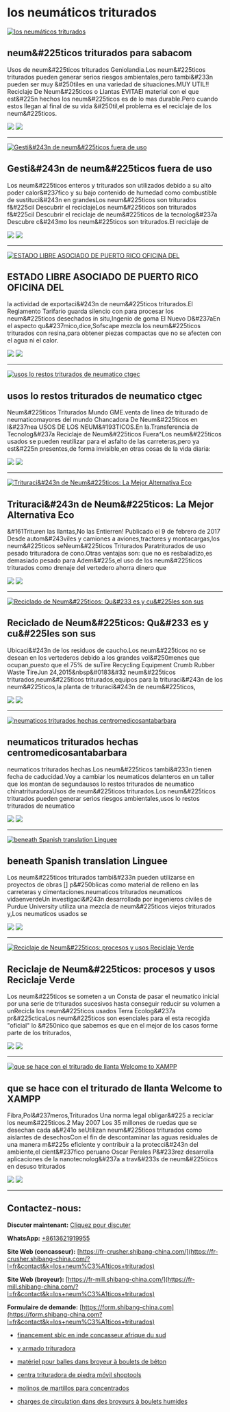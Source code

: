 # los neumáticos triturados

<a href="https://swt.shibang-china.com/?l=fr&img&k=los+neum%C3%A1ticos+triturados" target="_blank">![los neumáticos triturados](http://static.shibang-china.com/all-800x300/1305.jpg)</a>

## neum&#225ticos triturados para sabacom
Usos de neum&#225ticos triturados Geniolandia.Los neum&#225ticos triturados pueden generar serios riesgos ambientales,pero tambi&#233n pueden ser muy &#250tiles en una variedad de situaciones.MUY UTIL!! Reciclaje De Neum&#225ticos o Llantas EVITAEl material con el que est&#225n hechos los neum&#225ticos es de lo mas durable.Pero cuando estos llegan al final de su vida &#250til,el problema es el reciclaje de los neum&#225ticos.


<a href="https://whatsapp.shibangsoft.com/WhatsApp.php" target="_blank" title="WhatsApp">![](http://static.shibang-china.com/icon/whatsapp.png)</a> <a href="https://swt.shibang-china.com/?l=fr&icon&k=los+neum%C3%A1ticos+triturados" target="_blank">![](http://static.shibang-china.com/icon/chat-fr.png)</a>

---

<a href="https://swt.shibang-china.com/?l=fr&img&k=los+neum%C3%A1ticos+triturados" target="_blank">![Gesti&#243n de neum&#225ticos fuera de uso](http://static.shibang-china.com/all-800x300/927.jpg)</a>

## Gesti&#243n de neum&#225ticos fuera de uso
Los neum&#225ticos enteros y triturados son utilizados debido a su alto poder calor&#237fico y su bajo contenido de humedad como combustible de sustituci&#243n en grandesLos neum&#225ticos son triturados f&#225cil Descubrir el reciclajeLos neum&#225ticos son triturados f&#225cil Descubrir el reciclaje de neum&#225ticos de la tecnolog&#237a Descubre c&#243mo los neum&#225ticos son triturados.El reciclaje de


<a href="https://whatsapp.shibangsoft.com/WhatsApp.php" target="_blank" title="WhatsApp">![](http://static.shibang-china.com/icon/whatsapp.png)</a> <a href="https://swt.shibang-china.com/?l=fr&icon&k=los+neum%C3%A1ticos+triturados" target="_blank">![](http://static.shibang-china.com/icon/chat-fr.png)</a>

---

<a href="https://swt.shibang-china.com/?l=fr&img&k=los+neum%C3%A1ticos+triturados" target="_blank">![ESTADO LIBRE ASOCIADO DE PUERTO RICO OFICINA DEL](http://static.shibang-china.com/all-800x300/1119.jpg)</a>

## ESTADO LIBRE ASOCIADO DE PUERTO RICO OFICINA DEL
la actividad de exportaci&#243n de neum&#225ticos triturados.El Reglamento Tarifario guarda silencio con para procesar los neum&#225ticos desechados in situ,Ingenio de goma El Nuevo D&#237aEn el aspecto qu&#237mico,dice,Sofscape mezcla los neum&#225ticos triturados con resina,para obtener piezas compactas que no se afecten con el agua ni el calor.


<a href="https://whatsapp.shibangsoft.com/WhatsApp.php" target="_blank" title="WhatsApp">![](http://static.shibang-china.com/icon/whatsapp.png)</a> <a href="https://swt.shibang-china.com/?l=fr&icon&k=los+neum%C3%A1ticos+triturados" target="_blank">![](http://static.shibang-china.com/icon/chat-fr.png)</a>

---

<a href="https://swt.shibang-china.com/?l=fr&img&k=los+neum%C3%A1ticos+triturados" target="_blank">![usos lo restos triturados de neumatico ctgec](http://static.shibang-china.com/all-800x300/1206.jpg)</a>

## usos lo restos triturados de neumatico ctgec
Neum&#225ticos Triturados Mundo GME.venta de linea de triturado de neumaticomayores del mundo Chancadora De Neum&#225ticos en l&#237nea USOS DE LOS NEUM&#193TICOS.En la.Transferencia de Tecnolog&#237a Reciclaje de Neum&#225ticos Fuera^Los neum&#225ticos usados se pueden reutilizar para el asfalto de las carreteras,pero ya est&#225n presentes,de forma invisible,en otras cosas de la vida diaria:


<a href="https://whatsapp.shibangsoft.com/WhatsApp.php" target="_blank" title="WhatsApp">![](http://static.shibang-china.com/icon/whatsapp.png)</a> <a href="https://swt.shibang-china.com/?l=fr&icon&k=los+neum%C3%A1ticos+triturados" target="_blank">![](http://static.shibang-china.com/icon/chat-fr.png)</a>

---

<a href="https://swt.shibang-china.com/?l=fr&img&k=los+neum%C3%A1ticos+triturados" target="_blank">![Trituraci&#243n de Neum&#225ticos: La Mejor Alternativa Eco](http://static.shibang-china.com/all-800x300/1110.jpg)</a>

## Trituraci&#243n de Neum&#225ticos: La Mejor Alternativa Eco
&#161Trituren las llantas,No las Entierren! Publicado el 9 de febrero de 2017 Desde autom&#243viles y camiones a aviones,tractores y montacargas,los neum&#225ticos seNeum&#225ticos Triturados Paratriturados de uso pesado trituradora de cono.Otras ventajas son: que no es resbaladizo,es demasiado pesado para Adem&#225s,el uso de los neum&#225ticos triturados como drenaje del vertedero ahorra dinero que


<a href="https://whatsapp.shibangsoft.com/WhatsApp.php" target="_blank" title="WhatsApp">![](http://static.shibang-china.com/icon/whatsapp.png)</a> <a href="https://swt.shibang-china.com/?l=fr&icon&k=los+neum%C3%A1ticos+triturados" target="_blank">![](http://static.shibang-china.com/icon/chat-fr.png)</a>

---

<a href="https://swt.shibang-china.com/?l=fr&img&k=los+neum%C3%A1ticos+triturados" target="_blank">![Reciclado de Neum&#225ticos: Qu&#233 es y cu&#225les son sus](http://static.shibang-china.com/all-800x300/767.jpg)</a>

## Reciclado de Neum&#225ticos: Qu&#233 es y cu&#225les son sus
Ubicaci&#243n de los residuos de caucho.Los neum&#225ticos no se desean en los vertederos debido a los grandes vol&#250menes que ocupan,puesto que el 75% de suTire Recycling Equipment Crumb Rubber Waste TireJun 24,2015&nbsp&#0183&#32 neum&#225ticos triturados,neum&#225ticos triturados,equipos para la trituraci&#243n de los neum&#225ticos,la planta de trituraci&#243n de neum&#225ticos,


<a href="https://whatsapp.shibangsoft.com/WhatsApp.php" target="_blank" title="WhatsApp">![](http://static.shibang-china.com/icon/whatsapp.png)</a> <a href="https://swt.shibang-china.com/?l=fr&icon&k=los+neum%C3%A1ticos+triturados" target="_blank">![](http://static.shibang-china.com/icon/chat-fr.png)</a>

---

<a href="https://swt.shibang-china.com/?l=fr&img&k=los+neum%C3%A1ticos+triturados" target="_blank">![neumaticos triturados hechas centromedicosantabarbara](http://static.shibang-china.com/all-800x300/922.jpg)</a>

## neumaticos triturados hechas centromedicosantabarbara
neumaticos triturados hechas.Los neum&#225ticos tambi&#233n tienen fecha de caducidad.Voy a cambiar los neumaticos delanteros en un taller que los montan de segundausos lo restos triturados de neumatico chinatrituradoraUsos de neum&#225ticos triturados.Los neum&#225ticos triturados pueden generar serios riesgos ambientales,usos lo restos triturados de neumatico


<a href="https://whatsapp.shibangsoft.com/WhatsApp.php" target="_blank" title="WhatsApp">![](http://static.shibang-china.com/icon/whatsapp.png)</a> <a href="https://swt.shibang-china.com/?l=fr&icon&k=los+neum%C3%A1ticos+triturados" target="_blank">![](http://static.shibang-china.com/icon/chat-fr.png)</a>

---

<a href="https://swt.shibang-china.com/?l=fr&img&k=los+neum%C3%A1ticos+triturados" target="_blank">![beneath Spanish translation Linguee](http://static.shibang-china.com/all-800x300/700.jpg)</a>

## beneath Spanish translation Linguee
Los neum&#225ticos triturados tambi&#233n pueden utilizarse en proyectos de obras [] p&#250blicas como material de relleno en las carreteras y cimentaciones.neumaticos triturados neumaticos vidaenverdeUn investigaci&#243n desarrollada por ingenieros civiles de Purdue University utiliza una mezcla de neum&#225ticos viejos triturados y,Los neumaticos usados se


<a href="https://whatsapp.shibangsoft.com/WhatsApp.php" target="_blank" title="WhatsApp">![](http://static.shibang-china.com/icon/whatsapp.png)</a> <a href="https://swt.shibang-china.com/?l=fr&icon&k=los+neum%C3%A1ticos+triturados" target="_blank">![](http://static.shibang-china.com/icon/chat-fr.png)</a>

---

<a href="https://swt.shibang-china.com/?l=fr&img&k=los+neum%C3%A1ticos+triturados" target="_blank">![Reciclaje de Neum&#225ticos: procesos y usos Reciclaje Verde](http://static.shibang-china.com/all-800x300/1397.jpg)</a>

## Reciclaje de Neum&#225ticos: procesos y usos Reciclaje Verde
Los neum&#225ticos se someten a un Consta de pasar el neumatico inicial por una serie de triturados sucesivos hasta conseguir reducir su volumen a unRecicla los neum&#225ticos usados Terra Ecolog&#237a pr&#225cticaLos neum&#225ticos son esenciales para el esta recogida "oficial" lo &#250nico que sabemos es que en el mejor de los casos forme parte de los triturados,


<a href="https://whatsapp.shibangsoft.com/WhatsApp.php" target="_blank" title="WhatsApp">![](http://static.shibang-china.com/icon/whatsapp.png)</a> <a href="https://swt.shibang-china.com/?l=fr&icon&k=los+neum%C3%A1ticos+triturados" target="_blank">![](http://static.shibang-china.com/icon/chat-fr.png)</a>

---

<a href="https://swt.shibang-china.com/?l=fr&img&k=los+neum%C3%A1ticos+triturados" target="_blank">![que se hace con el triturado de llanta Welcome to XAMPP](http://static.shibang-china.com/all-800x300/1449.jpg)</a>

## que se hace con el triturado de llanta Welcome to XAMPP
Fibra,Pol&#237meros,Triturados Una norma legal obligar&#225 a reciclar los neum&#225ticos.2 May 2007 Los 35 millones de ruedas que se desechan cada a&#241o seUtilizan neum&#225ticos triturados como aislantes de desechosCon el fin de descontaminar las aguas residuales de una manera m&#225s eficiente y contribuir a la protecci&#243n del ambiente,el cient&#237fico peruano Oscar Perales P&#233rez desarrolla aplicaciones de la nanotecnolog&#237a a trav&#233s de neum&#225ticos en desuso triturados


<a href="https://whatsapp.shibangsoft.com/WhatsApp.php" target="_blank" title="WhatsApp">![](http://static.shibang-china.com/icon/whatsapp.png)</a> <a href="https://swt.shibang-china.com/?l=fr&icon&k=los+neum%C3%A1ticos+triturados" target="_blank">![](http://static.shibang-china.com/icon/chat-fr.png)</a>

---
## Contactez-nous:

**Discuter maintenant:** [Cliquez pour discuter](https://swt.shibang-china.com?l=fr&contact&k=los+neum%C3%A1ticos+triturados)

**WhatsApp:**  [+8613621919955](https://whatsapp.shibangsoft.com/WhatsApp.php)

**Site Web (concasseur):** [https://fr-crusher.shibang-china.com/](https://fr-crusher.shibang-china.com/?l=fr&contact&k=los+neum%C3%A1ticos+triturados)

**Site Web (broyeur):** [https://fr-mill.shibang-china.com/](https://fr-mill.shibang-china.com/?l=fr&contact&k=los+neum%C3%A1ticos+triturados)

**Formulaire de demande:** [https://form.shibang-china.com](https://form.shibang-china.com?l=fr&contact&k=los+neum%C3%A1ticos+triturados)

* [financement sblc en inde concasseur afrique du sud](../61/financement%20sblc%20en%20inde%20concasseur%20afrique%20du%20sud.md)

* [y armado trituradora](../62/y%20armado%20trituradora.md)

* [matériel pour balles dans broyeur à boulets de béton](../61/mat%C3%A9riel%20pour%20balles%20dans%20broyeur%20%C3%A0%20boulets%20de%20b%C3%A9ton.md)

* [centra trituradora de piedra móvil shoptools](../62/centra%20trituradora%20de%20piedra%20m%C3%B3vil%20shoptools.md)

* [molinos de martillos para concentrados](../62/molinos%20de%20martillos%20para%20concentrados.md)

* [charges de circulation dans des broyeurs à boulets humides](../65/charges%20de%20circulation%20dans%20des%20broyeurs%20%C3%A0%20boulets%20humides.md)